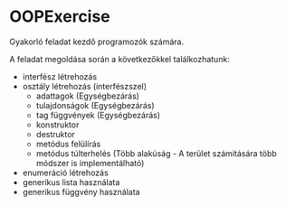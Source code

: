 # OOPExercise

Gyakorló feladat kezdő programozók számára.

A feladat megoldása során a következőkkel találkozhatunk:
- interfész létrehozás
- osztály létrehozás (interfészszel)
  - adattagok (Egységbezárás)
  - tulajdonságok (Egységbezárás)
  - tag függvények (Egységbezárás)
  - konstruktor
  - destruktor
  - metódus felülírás
  - metódus túlterhelés (Több alakúság - A terület számítására több módszer is implementálható)
- enumeráció létrehozás
- generikus lista használata
- generikus függvény használata
